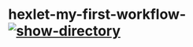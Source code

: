 # hexlet-my-first-workflow- [![show-directory](https://github.com/IDarhanI/hexlet-my-first-workflow-/actions/workflows/greeting.yml/badge.svg)](https://github.com/IDarhanI/hexlet-my-first-workflow-/actions/workflows/greeting.yml)